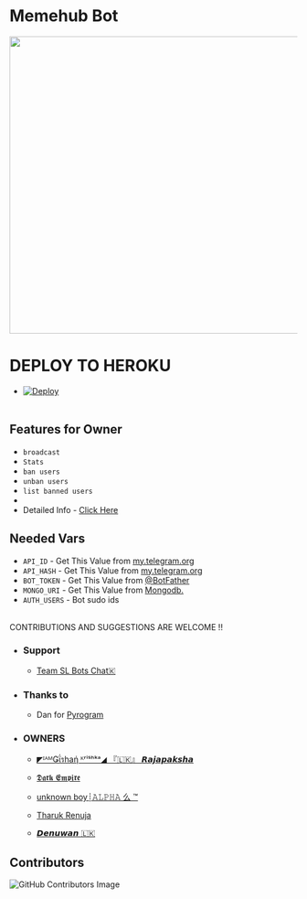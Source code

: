 # Memehub Bot
<p align="center">
<img src="https://telegra.ph/file/1f81144ccfbd9d5e8ee0b.png" width="520", height="520"></p>


# DEPLOY TO HEROKU
* [![Deploy](https://www.herokucdn.com/deploy/button.svg)](https://heroku.com/deploy)
<br><br>

</details>

## Features for Owner
- `broadcast`
- `Stats`
- `ban users`
- `unban users`
- `list banned users`
- 
- Detailed Info - [Click Here](https://telegra.ph/Owner-Commands-05-19-11)

## Needed Vars
- `API_ID` - Get This Value from [my.telegram.org](https://my.telegram.org)
-  `API_HASH` - Get This Value from [my.telegram.org](https://my.telegram.org)
-  `BOT_TOKEN` - Get This Value from [@BotFather](https://my.telegram.org)
-  `MONGO_URI` - Get This Value from [Mongodb.](https://mongodb.com)
-  `AUTH_USERS` - Bot sudo ids
<br><br>

CONTRIBUTIONS AND SUGGESTIONS ARE WELCOME !!


* ### Support
   - [Team SL Bots Chat🇰](https://t.me/SLBotsChat)

* ### Thanks to
   - Dan for [Pyrogram](https://github.com/Pyrogram)
* ### OWNERS
   - [◤ᴵᴬᴹǤΐรhaή ᴷʳⁱˢʰᵏᵃ◢ 『🇱🇰』 ⁪⁬⁮⁮⁮𝙍𝙖𝙟𝙖𝙥𝙖𝙠𝙨𝙝𝙖](https://github.com/Gishankrishka2) 

   - [𝕯𝖆𝖗𝖐 𝕰𝖒𝖕𝖎𝖗𝖊](https://github.com/DARKEMPIRESL) 

   - [unknown boy┊𝙰𝙻𝙿𝙷𝙰 么 ™](https://github.com/tkalum) 
  
   - [Tharuk Renuja](github.com/TharukRenuja)

   - [𝘿𝙚𝙣𝙪𝙬𝙖𝙣 🇱🇰](github.com/imdenuwan)

## Contributors
![GitHub Contributors Image](https://contrib.rocks/image?repo=SL-bots/MemeHubTGSL-Bot) 

